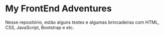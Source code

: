 # My FrontEnd Adventures

Nesse repositório, estão alguns testes e algumas brincadeiras com HTML, CSS, JavaScript, Bootstrap e etc.
